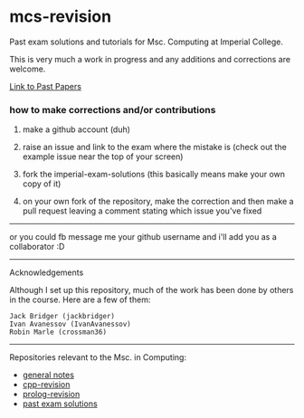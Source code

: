 # mcs-revision

Past exam solutions and tutorials for Msc. Computing at Imperial College.

This is very much a work in progress and any additions and corrections are welcome. 

[Link to Past Papers](https://exams.doc.ic.ac.uk/)

### how to make corrections and/or contributions

1. make a github account (duh)

2. raise an issue and link to the exam where the mistake is (check out the example issue near the top of your screen)

3. fork the imperial-exam-solutions (this basically means make your own copy of it)

4. on your own fork of the repository, make the correction and then make a pull request leaving a comment stating which issue you've fixed

---

or you could fb message me your github username and i'll add you as a collaborator :D

---

Acknowledgements

Although I set up this repository, much of the work has been done by others in the course. Here are a few of them:

```
Jack Bridger (jackbridger)
Ivan Avanessov (IvanAvanessov)
Robin Marle (crossman36)
```

---

Repositories relevant to the Msc. in Computing:

- [general notes](https://github.com/timothyylim/Imperial-College)
- [cpp-revision](https://github.com/timothyylim/cpp-revision)
- [prolog-revision](https://github.com/timothyylim/prolog-revision)
- [past exam solutions](https://github.com/timothyylim/imperial-exam-solutions)
